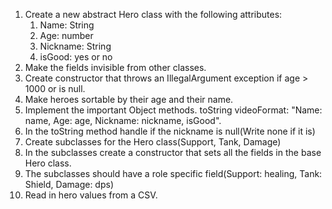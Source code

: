 1. Create a new abstract Hero class with the following attributes:
   1. Name: String
   2. Age: number
   3. Nickname: String
   4. isGood: yes or no
2. Make the fields invisible from other classes.
3. Create constructor that throws an IllegalArgument exception if age > 1000 or is null.
4. Make heroes sortable by their age and their name.
5. Implement the important Object methods. toString videoFormat: "Name: name, Age: age, Nickname: nickname, isGood".
6. In the toString method handle if the nickname is null(Write none if it is)
7. Create subclasses for the Hero class(Support, Tank, Damage)
8. In the subclasses create a constructor that sets all the fields in the base Hero class.
9. The subclasses should have a role specific field(Support: healing, Tank: Shield, Damage: dps)
10. Read in hero values from a CSV.